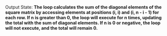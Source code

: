 Output State: **The loop calculates the sum of the diagonal elements of the square matrix by accessing elements at positions (i, i) and (i, n - i - 1) for each row. If n is greater than 0, the loop will execute for n times, updating the total with the sum of diagonal elements. If n is 0 or negative, the loop will not execute, and the total will remain 0.**